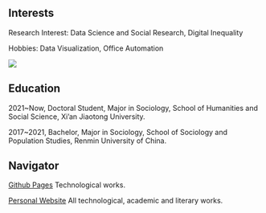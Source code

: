 ## Interests

Research Interest: Data Science and Social Research, Digital Inequality

Hobbies: Data Visualization, Office Automation

<img align="center" src="https://github-readme-stats.vercel.app/api/top-langs/?username=hedaozi&layout=compact&langs_count=3">

## Education

2021~Now, Doctoral Student, Major in Sociology, School of Humanities and Social Science, Xi’an Jiaotong University.

2017~2021, Bachelor, Major in Sociology, School of Sociology and Population Studies, Renmin University of China.

## Navigator

[Github Pages](https://hedaozi.github.io/) Technological works.

[Personal Website](https://hedaozi.com/) All technological, academic and literary works.
